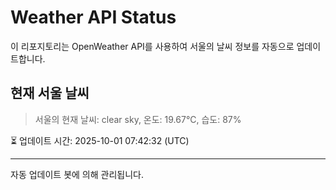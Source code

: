 
# Weather API Status

이 리포지토리는 OpenWeather API를 사용하여 서울의 날씨 정보를 자동으로 업데이트합니다.

## 현재 서울 날씨
> 서울의 현재 날씨: clear sky, 온도: 19.67°C, 습도: 87%

⏳ 업데이트 시간: 2025-10-01 07:42:32 (UTC)

---
자동 업데이트 봇에 의해 관리됩니다.
